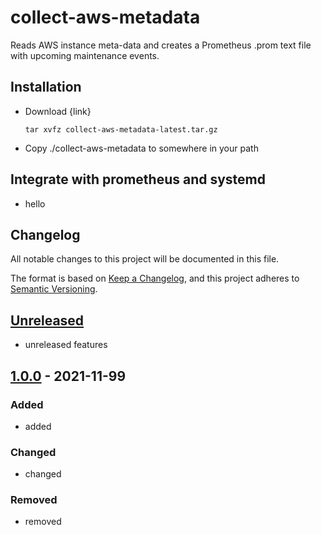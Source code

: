 # collect-aws-metadata
Reads AWS instance meta-data and creates a Prometheus .prom text file with upcoming maintenance events.

## Installation

- Download {link}

    ```
    tar xvfz collect-aws-metadata-latest.tar.gz
    ```

- Copy ./collect-aws-metadata to somewhere in your path

## Integrate with prometheus and systemd

- hello




## Changelog
All notable changes to this project will be documented in this file.

The format is based on [Keep a Changelog](https://keepachangelog.com/en/1.0.0/),
and this project adheres to [Semantic Versioning](https://semver.org/spec/v2.0.0.html).

## [Unreleased]

- unreleased features

## [1.0.0] - 2021-11-99
### Added
- added

### Changed
- changed

### Removed
- removed

[Unreleased]: https://github.com/aerospike-managed-cloud-services/collect-aws-metadata/compare/v1.0.0...HEAD
[1.0.0]: https://github.com/aerospike-managed-cloud-services/collect-aws-metadata/compare/v0.0...v1.0.0
[0.0]: https://github.com/aerospike-managed-cloud-services/collect-aws-metadata/releases/tag/v0.0